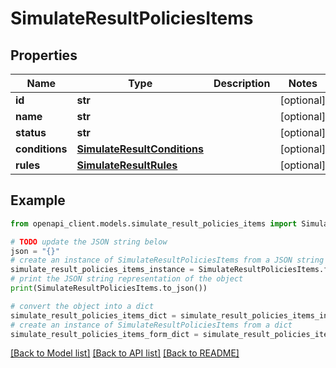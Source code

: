 # SimulateResultPoliciesItems


## Properties

Name | Type | Description | Notes
------------ | ------------- | ------------- | -------------
**id** | **str** |  | [optional] 
**name** | **str** |  | [optional] 
**status** | **str** |  | [optional] 
**conditions** | [**SimulateResultConditions**](SimulateResultConditions.md) |  | [optional] 
**rules** | [**SimulateResultRules**](SimulateResultRules.md) |  | [optional] 

## Example

```python
from openapi_client.models.simulate_result_policies_items import SimulateResultPoliciesItems

# TODO update the JSON string below
json = "{}"
# create an instance of SimulateResultPoliciesItems from a JSON string
simulate_result_policies_items_instance = SimulateResultPoliciesItems.from_json(json)
# print the JSON string representation of the object
print(SimulateResultPoliciesItems.to_json())

# convert the object into a dict
simulate_result_policies_items_dict = simulate_result_policies_items_instance.to_dict()
# create an instance of SimulateResultPoliciesItems from a dict
simulate_result_policies_items_form_dict = simulate_result_policies_items.from_dict(simulate_result_policies_items_dict)
```
[[Back to Model list]](../README.md#documentation-for-models) [[Back to API list]](../README.md#documentation-for-api-endpoints) [[Back to README]](../README.md)



